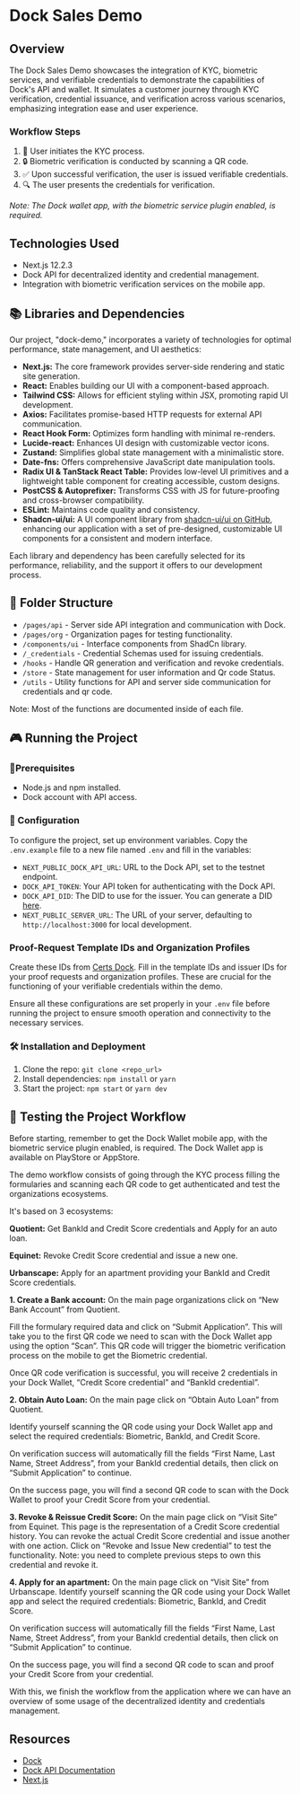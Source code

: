 # Dock Sales Demo

## Overview

The Dock Sales Demo showcases the integration of KYC, biometric services, and verifiable credentials to demonstrate the capabilities of Dock's API and wallet. It simulates a customer journey through KYC verification, credential issuance, and verification across various scenarios, emphasizing integration ease and user experience.

### Workflow Steps

1. 🚀 User initiates the KYC process.
2. 🔒 Biometric verification is conducted by scanning a QR code.
3. ✅ Upon successful verification, the user is issued verifiable credentials.
4. 🔍 The user presents the credentials for verification.

*Note: The Dock wallet app, with the biometric service plugin enabled, is required.*

## Technologies Used 

- Next.js 12.2.3
- Dock API for decentralized identity and credential management.
- Integration with biometric verification services on the mobile app.

##  📚 Libraries and Dependencies

Our project, "dock-demo," incorporates a variety of technologies for optimal performance, state management, and UI aesthetics:

- **Next.js:** The core framework provides server-side rendering and static site generation.
- **React:** Enables building our UI with a component-based approach.
- **Tailwind CSS:** Allows for efficient styling within JSX, promoting rapid UI development.
- **Axios:** Facilitates promise-based HTTP requests for external API communication.
- **React Hook Form:** Optimizes form handling with minimal re-renders.
- **Lucide-react:** Enhances UI design with customizable vector icons.
- **Zustand:** Simplifies global state management with a minimalistic store.
- **Date-fns:** Offers comprehensive JavaScript date manipulation tools.
- **Radix UI & TanStack React Table:** Provides low-level UI primitives and a lightweight table component for creating accessible, custom designs.
- **PostCSS & Autoprefixer:** Transforms CSS with JS for future-proofing and cross-browser compatibility.
- **ESLint:** Maintains code quality and consistency.
- **Shadcn-ui/ui:** A UI component library from [shadcn-ui/ui on GitHub](https://github.com/shadcn-ui/ui), enhancing our application with a set of pre-designed, customizable UI components for a consistent and modern interface.

Each library and dependency has been carefully selected for its performance, reliability, and the support it offers to our development process.

## 📁 Folder Structure

- `/pages/api` - Server side API integration and communication with Dock.
- `/pages/org` - Organization pages for testing functionality.
- `/components/ui` - Interface components from ShadCn library.
- `/_credentials` - Credential Schemas used for issuing credentials.
- `/hooks` - Handle QR generation and verification and revoke credentials. 
- `/store` - State management for user information and Qr code Status.
- `/utils` - Utility functions for API and server side communication for credentials and qr code.

Note: Most of the functions are documented inside of each file.

## 🎮 Running the Project

### 📓Prerequisites

- Node.js and npm installed.
- Dock account with API access.

### 🔑 Configuration

To configure the project, set up environment variables. Copy the `.env.example` file to a new file named `.env` and fill in the variables:

- `NEXT_PUBLIC_DOCK_API_URL`: URL to the Dock API, set to the testnet endpoint.
- `DOCK_API_TOKEN`: Your API token for authenticating with the Dock API.
- `DOCK_API_DID`: The DID to use for the issuer. You can generate a DID [here](https://certs.dock.io/dids).
- `NEXT_PUBLIC_SERVER_URL`: The URL of your server, defaulting to `http://localhost:3000` for local development.

### Proof-Request Template IDs and Organization Profiles

Create these IDs from [Certs Dock](https://certs.dock.io/). Fill in the template IDs and issuer IDs for your proof requests and organization profiles. These are crucial for the functioning of your verifiable credentials within the demo.

Ensure all these configurations are set properly in your `.env` file before running the project to ensure smooth operation and connectivity to the necessary services.

### 🛠️ Installation and Deployment

1. Clone the repo: `git clone <repo_url>`
2. Install dependencies: `npm install` or `yarn`
3. Start the project: `npm start` or `yarn dev`

## 🧪 Testing the Project Workflow

Before starting, remember to get the Dock Wallet mobile app, with the biometric service plugin enabled, is required. The Dock Wallet app is available on PlayStore or AppStore.

The demo workflow consists of going through the KYC process filling the formularies and scanning each QR code to get authenticated and test the organizations ecosystems.

It's based on 3 ecosystems:

**Quotient:** Get BankId and Credit Score credentials and Apply for an auto loan.

**Equinet:** Revoke Credit Score credential and issue a new one.

**Urbanscape:** Apply for an apartment providing your BankId and Credit Score credentials.

**1. Create a Bank account:** On the main page organizations click on “New Bank Account” from Quotient.

Fill the formulary required data and click on “Submit Application”. This will take you to the first QR code we need to scan with the Dock Wallet app using the option “Scan”. This QR code will trigger the biometric verification process on the mobile to get the Biometric credential.

Once QR code verification is successful, you will receive 2 credentials in your Dock Wallet, “Credit Score credential” and “BankId credential”.

**2. Obtain Auto Loan:** On the main page click on “Obtain Auto Loan” from Quotient.

Identify yourself scanning the QR code using your Dock Wallet app and select the required credentials: Biometric, BankId, and Credit Score.

On verification success will automatically fill the fields “First Name, Last Name, Street Address”, from your BankId credential details, then click on “Submit Application” to continue.

On the success page, you will find a second QR code to scan with the Dock Wallet to proof your Credit Score from your credential.

**3. Revoke & Reissue Credit Score:** On the main page click on “Visit Site” from Equinet. This page is the representation of a Credit Score credential history. You can revoke the actual Credit Score credential and issue another with one action. Click on “Revoke and Issue New credential” to test the functionality. Note: you need to complete previous steps to own this credential and revoke it.

**4. Apply for an apartment:** On the main page click on “Visit Site” from Urbanscape. Identify yourself scanning the QR code using your Dock Wallet app and select the required credentials: Biometric, BankId, and Credit Score. 

On verification success will automatically fill the fields “First Name, Last Name, Street Address”, from your BankId credential details, then click on “Submit Application” to continue.

On the success page, you will find a second QR code to scan and proof your Credit Score from your credential.

With this, we finish the workflow from the application where we can have an overview of some usage of the decentralized identity and credentials management.

## Resources

- [Dock](https://www.dock.io/)
- [Dock API Documentation](https://docs.api.dock.io/)
- [Next.js](https://nextjs.org/)
